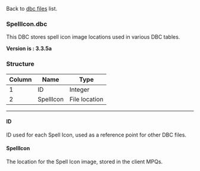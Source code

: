 Back to [dbc files](dbc_files) list.

### SpellIcon.dbc

This DBC stores spell icon image locations used in various DBC tables.

**Version is : 3.3.5a**

### **Structure**

| **Column** | **Name**  | **Type**      |
|------------|-----------|---------------|
| 1          | ID        | Integer       |
| 2          | SpellIcon | File location |

***
#### ID

ID used for each Spell Icon, used as a reference point for other DBC files.

#### SpellIcon

The location for the Spell Icon image, stored in the client MPQs.
